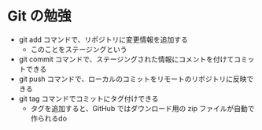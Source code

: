 # Git の勉強

- git add コマンドで、リポジトリに変更情報を追加する
    - このことをステージングという
- git commit コマンドで、ステージングされた情報にコメントを付けてコミットできる
- git push コマンドで、ローカルのコミットをリモートのリポジトリに反映できる
- git tag コマンドでコミットにタグ付けできる
    - タグを追加すると、GitHub ではダウンロード用の zip ファイルが自動で作られるdo

